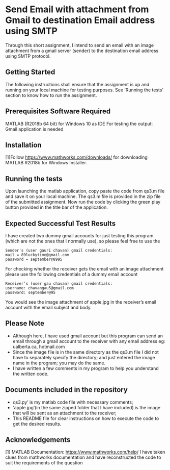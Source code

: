 # Send Email with attachment from Gmail to destination Email address using SMTP


Through this short assignment, I intend to send an email with an image attachment from a gmail server (sender) to the destination email address using SMTP protocol.


## Getting Started


The following instructions shall ensure that the assignment is up and running on your local
machine for testing purposes. See ‘Running the tests’ section to know how to run the assignment.


## Prerequisites Software Required


MATLAB (R2018b 64 bit) for Windows 10 as IDE
For testing the output: Gmail application is needed


## Installation


[1]Follow https://www.mathworks.com/downloads/ for downloading MATLAB R2018b for
Windows Installer.


## Running the tests


Upon launching the matlab application, copy paste the code from qs3.m file and save it on your
local machine. The qs3.m file is provided in the zip file of the submitted assignment. Now run
the code by clicking the green play button provided in the title bar of the application.


## Expected Successful Test Results


I have created two dummy gmail accounts for just testing this program (which are not the ones
that I normally use), so please feel free to use the

    Sender's (user gauri chavan) gmail credentials:
    mail = 89luckytime@gmail.com
    password = september@8995
    
For checking whether the receiver gets the email with an image attachment please use the
following credentials of a dummy email account

    Receiver’s (user gau chavan) gmail credentials:
    username: chavangau5@gmail.com
    password: september@95
    
You would see the image attachment of apple.jpg in the receiver’s email account with the email
subject and body.


## Please Note
* Although here, I have used gmail account but this program can send an email through a gmail
account to the receiver with any email address eg: ualberta.ca, hotmail.com
* Since the image file is in the same directory as the qs3.m file I did not have to separately
specify the directory; and just entered the image name in the program; you may do the same.
* I have written a few comments in my program to help you understand the written code.


## Documents included in the repository


* qs3.py’ is my matlab code file with necessary comments;
* ‘apple.jpg’(in the same zipped folder that I have included) is the image that will be sent as an
attachment to the receiver;
* This README file for clear instructions on how to execute the code to get the desired
results.


## Acknowledgements


[1] MATLAB Documentation: https://www.mathworks.com/help/
I have taken clues from mathworks documentation and have reconstructed the code to suit the
requirements of the question
